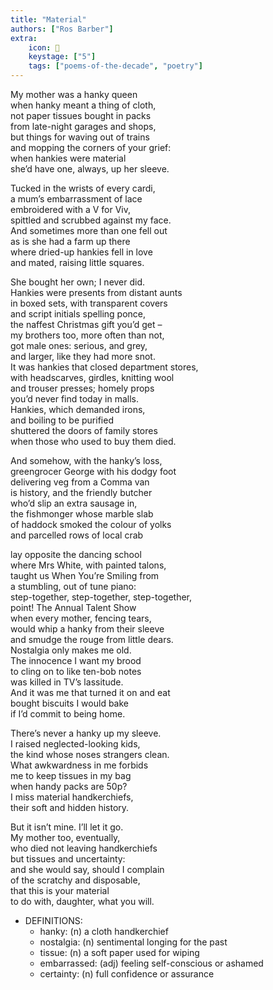 ```yaml
---
title: "Material"
authors: ["Ros Barber"]
extra:
    icon: 🤧
    keystage: ["5"]
    tags: ["poems-of-the-decade", "poetry"]
---
```

My mother was a hanky queen  
when hanky meant a thing of cloth,  
not paper tissues bought in packs  
from late-night garages and shops,  
but things for waving out of trains  
and mopping the corners of your grief:  
when hankies were material  
she’d have one, always, up her sleeve.  
  
Tucked in the wrists of every cardi,  
a mum’s embarrassment of lace  
embroidered with a V for Viv,  
spittled and scrubbed against my face.  
And sometimes more than one fell out  
as is she had a farm up there  
where dried-up hankies fell in love  
and mated, raising little squares.  
  
She bought her own; I never did.  
Hankies were presents from distant aunts  
in boxed sets, with transparent covers  
and script initials spelling ponce,  
the naffest Christmas gift you’d get –  
my brothers too, more often than not,  
got male ones: serious, and grey,  
and larger, like they had more snot.  
It was hankies that closed department stores,  
with headscarves, girdles, knitting wool  
and trouser presses; homely props  
you’d never find today in malls.  
Hankies, which demanded irons,  
and boiling to be purified  
shuttered the doors of family stores  
when those who used to buy them died.  
  
And somehow, with the hanky’s loss,  
greengrocer George with his dodgy foot  
delivering veg from a Comma van  
is history, and the friendly butcher  
who’d slip an extra sausage in,  
the fishmonger whose marble slab  
of haddock smoked the colour of yolks  
and parcelled rows of local crab  
  
lay opposite the dancing school  
where Mrs White, with painted talons,  
taught us When You’re Smiling from  
a stumbling, out of tune piano:  
step-together, step-together, step-together,  
point! The Annual Talent Show  
when every mother, fencing tears,  
would whip a hanky from their sleeve  
and smudge the rouge from little dears.  
Nostalgia only makes me old.  
The innocence I want my brood  
to cling on to like ten-bob notes  
was killed in TV’s lassitude.  
And it was me that turned it on and eat  
bought biscuits I would bake  
if I’d commit to being home.  
  
There’s never a hanky up my sleeve.  
I raised neglected-looking kids,  
the kind whose noses strangers clean.  
What awkwardness in me forbids  
me to keep tissues in my bag  
when handy packs are 50p?  
I miss material handkerchiefs,  
their soft and hidden history.  
  
But it isn’t mine. I’ll let it go.  
My mother too, eventually,  
who died not leaving handkerchiefs  
but tissues and uncertainty:  
and she would say, should I complain  
of the scratchy and disposable,  
that this is your material  
to do with, daughter, what you will.

- DEFINITIONS:
  - hanky: (n) a cloth handkerchief  
  - nostalgia: (n) sentimental longing for the past  
  - tissue: (n) a soft paper used for wiping  
  - embarrassed: (adj) feeling self-conscious or ashamed  
  - certainty: (n) full confidence or assurance
